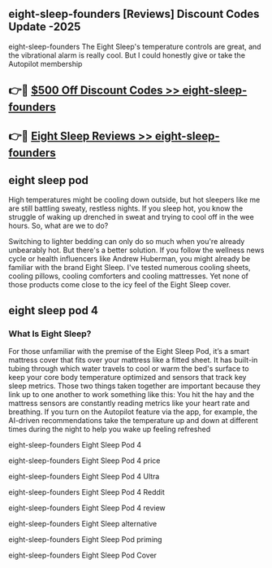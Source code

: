 ## eight-sleep-founders [Reviews​] Discount Codes Update -2025

eight-sleep-founders The Eight Sleep's temperature controls are great, and the vibrational alarm is really cool. But I could honestly give or take the Autopilot membership

## 👉🔴 [$500 Off Discount Codes >> eight-sleep-founders](http://download.freeplayer.one?title=eight-sleep-founders&ref=18-ES)

## 👉🔴 [Eight Sleep Reviews >> eight-sleep-founders](http://download.freeplayer.one?title=eight-sleep-founders&ref=18-ES)

## eight sleep pod

High temperatures might be cooling down outside, but hot sleepers like me are still battling sweaty, restless nights. If you sleep hot, you know the struggle of waking up drenched in sweat and trying to cool off in the wee hours. So, what are we to do?

Switching to lighter bedding can only do so much when you're already unbearably hot. But there's a better solution. If you follow the wellness news cycle or health influencers like Andrew Huberman, you might already be familiar with the brand Eight Sleep. I've tested numerous cooling sheets, cooling pillows, cooling comforters and cooling mattresses. Yet none of those products come close to the icy feel of the Eight Sleep cover.

## eight sleep pod 4

### What Is Eight Sleep?

For those unfamiliar with the premise of the Eight Sleep Pod, it’s a smart mattress cover that fits over your mattress like a fitted sheet. It has built-in tubing through which water travels to cool or warm the bed's surface to keep your core body temperature optimized and sensors that track key sleep metrics. Those two things taken together are important because they link up to one another to work something like this: You hit the hay and the mattress sensors are constantly reading metrics like your heart rate and breathing. If you turn on the Autopilot feature via the app, for example, the AI-driven recommendations take the temperature up and down at different times during the night to help you wake up feeling refreshed

eight-sleep-founders Eight Sleep Pod 4

eight-sleep-founders Eight Sleep Pod 4 price

eight-sleep-founders Eight Sleep Pod 4 Ultra

eight-sleep-founders Eight Sleep Pod 4 Reddit

eight-sleep-founders Eight Sleep Pod 4 review

eight-sleep-founders Eight Sleep alternative

eight-sleep-founders Eight Sleep Pod priming

eight-sleep-founders Eight Sleep Pod Cover